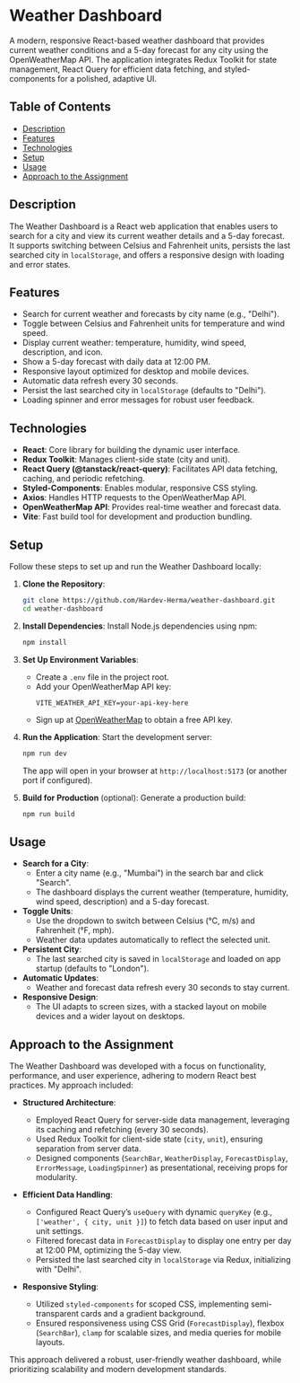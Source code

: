 # Weather Dashboard

A modern, responsive React-based weather dashboard that provides current weather conditions and a 5-day forecast for any city using the OpenWeatherMap API. The application integrates Redux Toolkit for state management, React Query for efficient data fetching, and styled-components for a polished, adaptive UI.

## Table of Contents
- [Description](#description)
- [Features](#features)
- [Technologies](#technologies)
- [Setup](#setup)
- [Usage](#usage)
- [Approach to the Assignment](#approach-to-the-assignment)

## Description
The Weather Dashboard is a React web application that enables users to search for a city and view its current weather details and a 5-day forecast. It supports switching between Celsius and Fahrenheit units, persists the last searched city in `localStorage`, and offers a responsive design with loading and error states.

## Features
- Search for current weather and forecasts by city name (e.g., "Delhi").
- Toggle between Celsius and Fahrenheit units for temperature and wind speed.
- Display current weather: temperature, humidity, wind speed, description, and icon.
- Show a 5-day forecast with daily data at 12:00 PM.
- Responsive layout optimized for desktop and mobile devices.
- Automatic data refresh every 30 seconds.
- Persist the last searched city in `localStorage` (defaults to "Delhi").
- Loading spinner and error messages for robust user feedback.

## Technologies
- **React**: Core library for building the dynamic user interface.
- **Redux Toolkit**: Manages client-side state (city and unit).
- **React Query (@tanstack/react-query)**: Facilitates API data fetching, caching, and periodic refetching.
- **Styled-Components**: Enables modular, responsive CSS styling.
- **Axios**: Handles HTTP requests to the OpenWeatherMap API.
- **OpenWeatherMap API**: Provides real-time weather and forecast data.
- **Vite**: Fast build tool for development and production bundling.

## Setup
Follow these steps to set up and run the Weather Dashboard locally:

1. **Clone the Repository**:
   ```bash
   git clone https://github.com/Hardev-Herma/weather-dashboard.git
   cd weather-dashboard
   ```

2. **Install Dependencies**:
   Install Node.js dependencies using npm:
   ```bash
   npm install
   ```

3. **Set Up Environment Variables**:
   - Create a `.env` file in the project root.
   - Add your OpenWeatherMap API key:
     ```
     VITE_WEATHER_API_KEY=your-api-key-here
     ```
   - Sign up at [OpenWeatherMap](https://openweathermap.org/api) to obtain a free API key.

4. **Run the Application**:
   Start the development server:
   ```bash
   npm run dev
   ```
   The app will open in your browser at `http://localhost:5173` (or another port if configured).

5. **Build for Production** (optional):
   Generate a production build:
   ```bash
   npm run build
   ```

## Usage
- **Search for a City**:
  - Enter a city name (e.g., "Mumbai") in the search bar and click "Search".
  - The dashboard displays the current weather (temperature, humidity, wind speed, description) and a 5-day forecast.
- **Toggle Units**:
  - Use the dropdown to switch between Celsius (°C, m/s) and Fahrenheit (°F, mph).
  - Weather data updates automatically to reflect the selected unit.
- **Persistent City**:
  - The last searched city is saved in `localStorage` and loaded on app startup (defaults to "London").
- **Automatic Updates**:
  - Weather and forecast data refresh every 30 seconds to stay current.
- **Responsive Design**:
  - The UI adapts to screen sizes, with a stacked layout on mobile devices and a wider layout on desktops.

## Approach to the Assignment
The Weather Dashboard was developed with a focus on functionality, performance, and user experience, adhering to modern React best practices. My approach included:

- **Structured Architecture**:
  - Employed React Query for server-side data management, leveraging its caching and refetching (every 30 seconds).
  - Used Redux Toolkit for client-side state (`city`, `unit`), ensuring separation from server data.
  - Designed components (`SearchBar`, `WeatherDisplay`, `ForecastDisplay`, `ErrorMessage`, `LoadingSpinner`) as presentational, receiving props for modularity.

- **Efficient Data Handling**:
  - Configured React Query’s `useQuery` with dynamic `queryKey` (e.g., `['weather', { city, unit }]`) to fetch data based on user input and unit settings.
  - Filtered forecast data in `ForecastDisplay` to display one entry per day at 12:00 PM, optimizing the 5-day view.
  - Persisted the last searched city in `localStorage` via Redux, initializing with "Delhi".

- **Responsive Styling**:
  - Utilized `styled-components` for scoped CSS, implementing semi-transparent cards and a gradient background.
  - Ensured responsiveness using CSS Grid (`ForecastDisplay`), flexbox (`SearchBar`), `clamp` for scalable sizes, and media queries for mobile layouts.

This approach delivered a robust, user-friendly weather dashboard, while prioritizing scalability and modern development standards.